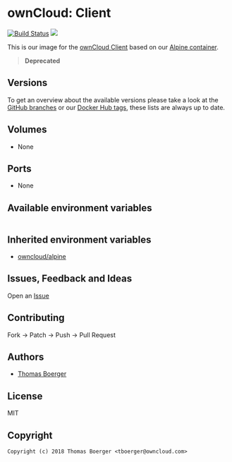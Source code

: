 # ownCloud: Client

[![Build Status](https://drone.owncloud.com/api/badges/owncloud-docker/client/status.svg)](https://drone.owncloud.com/owncloud-docker/client)
[![](https://images.microbadger.com/badges/image/owncloud/client.svg)](https://microbadger.com/images/owncloud/client "Get your own image badge on microbadger.com")

This is our image for the [ownCloud Client](https://github.com/owncloud/client) based on our [Alpine container](https://registry.hub.docker.com/u/owncloud/alpine/).

> **Deprecated**

## Versions

To get an overview about the available versions please take a look at the [GitHub branches](https://github.com/owncloud-docker/client/branches/all) or our [Docker Hub tags](https://hub.docker.com/r/owncloud/client/tags/), these lists are always up to date.


## Volumes

* None


## Ports

* None


## Available environment variables

```

```


## Inherited environment variables

* [owncloud/alpine](https://github.com/owncloud-docker/alpine#available-environment-variables)


## Issues, Feedback and Ideas

Open an [Issue](https://github.com/owncloud-docker/client/issues)


## Contributing

Fork -> Patch -> Push -> Pull Request


## Authors

* [Thomas Boerger](https://github.com/tboerger)


## License

MIT


## Copyright

```
Copyright (c) 2018 Thomas Boerger <tboerger@owncloud.com>
```
